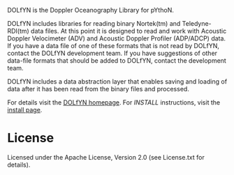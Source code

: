 DOLfYN is the Doppler Oceanography Library for pYthoN.

DOLfYN includes libraries for reading binary Nortek(tm) and
Teledyne-RDI(tm) data files.  At this point it is designed to read and
work with Acoustic Doppler Velocimeter (ADV) and Acoustic Doppler
Profiler (ADP/ADCP) data.  If you have a data file of one of these
formats that is not read by DOLfYN, contact the DOLfYN development
team.  If you have suggestions of other data-file formats that should
be added to DOLfYN, contact the development team.

DOLfYN includes a data abstraction layer that enables saving and
loading of data after it has been read from the binary files and
processed.

For details visit
the [DOLfYN homepage](http://lkilcher.github.io/dolfyn/).  For
*INSTALL* instructions, visit
the [install page](http://lkilcher.github.io/dolfyn/install.html).

License
=======

Licensed under the Apache License, Version 2.0 (see License.txt for details).
